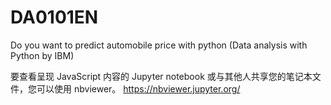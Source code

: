 # DA0101EN
Do you want to predict automobile price with python (Data analysis with Python by IBM)

要查看呈现 JavaScript 内容的 Jupyter notebook 或与其他人共享您的笔记本文件，您可以使用 nbviewer。
https://nbviewer.jupyter.org/
